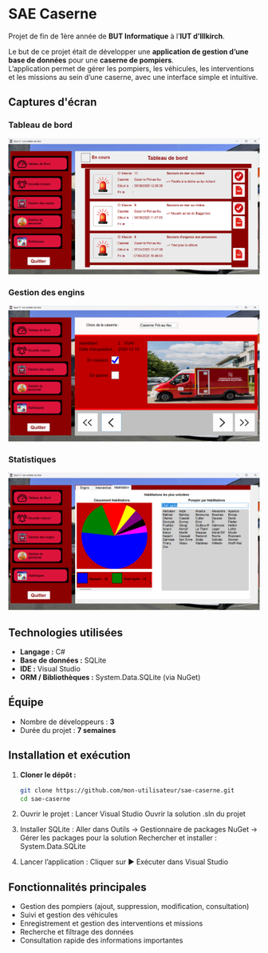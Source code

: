 # SAE Caserne

Projet de fin de 1ère année de **BUT Informatique** à l’**IUT d’Illkirch**.

Le but de ce projet était de développer une **application de gestion d’une base de données** pour une **caserne de pompiers**.  
L’application permet de gérer les pompiers, les véhicules, les interventions et les missions au sein d’une caserne, avec une interface simple et intuitive.


## Captures d'écran

### Tableau de bord
![Texte alternatif](captures/tableau_de_bord.png "Tableau de bord")

### Gestion des engins
![Texte alternatif](captures/gestion_engins.png "Page de gestion des engins")

### Statistiques
![Texte alternatif](captures/statistiques.png "Page des statistiques")


## Technologies utilisées

- **Langage :** C#  
- **Base de données :** SQLite  
- **IDE :** Visual Studio  
- **ORM / Bibliothèques :** System.Data.SQLite (via NuGet)


## Équipe

- Nombre de développeurs : **3**  
- Durée du projet : **7 semaines**


## Installation et exécution

1. **Cloner le dépôt :**
    ```bash
    git clone https://github.com/mon-utilisateur/sae-caserne.git
    cd sae-caserne
2. Ouvrir le projet :
    Lancer Visual Studio
    Ouvrir la solution .sln du projet

3. Installer SQLite :
    Aller dans Outils → Gestionnaire de packages NuGet → Gérer les packages pour la solution
    Rechercher et installer : System.Data.SQLite

4. Lancer l’application :
    Cliquer sur ▶️ Exécuter dans Visual Studio


## Fonctionnalités principales

- Gestion des pompiers (ajout, suppression, modification, consultation)  
- Suivi et gestion des véhicules  
- Enregistrement et gestion des interventions et missions  
- Recherche et filtrage des données  
- Consultation rapide des informations importantes
